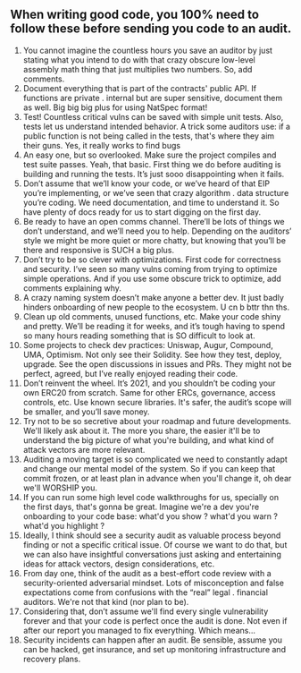 ## When writing good code, you 100% need to follow these before sending you code to an audit.
1. You cannot imagine the countless hours you save an auditor by just stating what you intend to do with that crazy obscure low-level assembly math thing that just multiplies two numbers. So, add comments.
2. Document everything that is part of the contracts' public API. If functions are private . internal but are super sensitive, document them as well. Big big big plus for using NatSpec format!
3. Test! Countless critical vulns can be saved with simple unit tests. Also, tests let us understand intended behavior. A trick some auditors use: if a public function is not being called in the tests, that's where they aim their guns. Yes, it really works to find bugs
4. An easy one, but so overlooked. Make sure the project compiles and test suite passes. Yeah, that basic. First thing we do before auditing is building and running the tests. It’s just sooo disappointing when it fails.
5. Don’t assume that we’ll know your code, or we’ve heard of that EIP you’re implementing, or we’ve seen that crazy algorithm . data structure you’re coding. We need documentation, and time to understand it. So have plenty of docs ready for us to start digging on the first day.
6. Be ready to have an open comms channel. There’ll be lots of things we don’t understand, and we’ll need you to help. Depending on the auditors’ style we might be more quiet or more chatty, but knowing that you’ll be there and responsive is SUCH a big plus.
7. Don’t try to be so clever with optimizations. First code for correctness and security. I’ve seen so many vulns coming from trying to optimize simple operations. And if you use some obscure trick to optimize, add comments explaining why.
8. A crazy naming system doesn’t make anyone a better dev. It just badly hinders onboarding of new people to the ecosystem. U cn b bttr thn ths.
9. Clean up old comments, unused functions, etc. Make your code shiny and pretty. We’ll be reading it for weeks, and it’s tough having to spend so many hours reading something that is SO difficult to look at.
10. Some projects to check dev practices: Uniswap, Augur, Compound, UMA, Optimism. Not only see their Solidity. See how they test, deploy, upgrade. See the open discussions in issues and PRs. They might not be perfect, agreed, but I’ve really enjoyed reading their code.
11. Don’t reinvent the wheel. It’s 2021, and you shouldn’t be coding your own ERC20 from scratch. Same for other ERCs, governance, access controls, etc. Use known secure libraries. It's safer, the audit’s scope will be smaller, and you’ll save money.
12. Try not to be so secretive about your roadmap and future developments. We'll likely ask about it. The more you share, the easier it'll be to understand the big picture of what you're building, and what kind of attack vectors are more relevant.
13. Auditing a moving target is so complicated we need to constantly adapt and change our mental model of the system. So if you can keep that commit frozen, or at least plan in advance when you'll change it, oh dear we'll WORSHIP you.
14. If you can run some high level code walkthroughs for us, specially on the first days, that's gonna be great. Imagine we're a dev you're onboarding to your code base: what'd you show ? what'd you warn ? what'd you highlight ?
15. Ideally, I think should see a security audit as valuable process beyond finding or not a specific critical issue. Of course we want to do that, but we can also have insightful conversations just asking and entertaining ideas for attack vectors, design considerations, etc.
16. From day one, think of the audit as a best-effort code review with a security-oriented adversarial mindset. Lots of misconception and false expectations come from confusions with the “real” legal . financial auditors. We're not that kind (nor plan to be).
17. Considering that, don’t assume we'll find every single vulnerability forever and that your code is perfect once the audit is done. Not even if after our report you managed to fix everything. Which means...
18. Security incidents can happen after an audit. Be sensible, assume you can be hacked, get insurance, and set up monitoring infrastructure and recovery plans.
